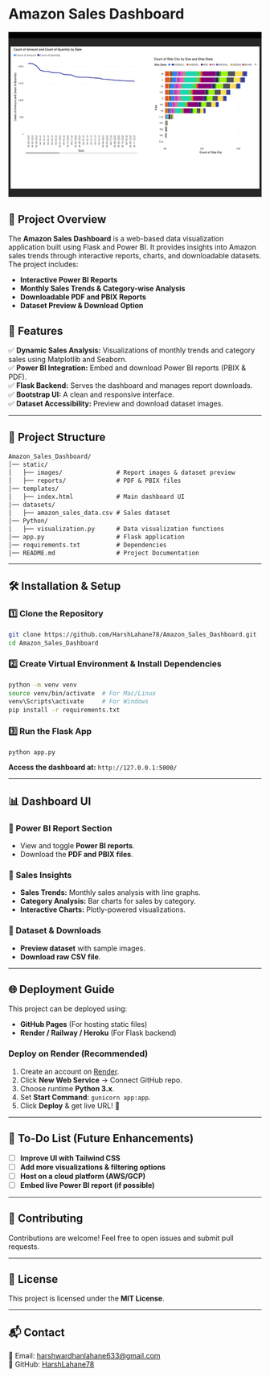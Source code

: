 # Amazon Sales Dashboard

![Amazon Sales Dashboard](static/images/report_page1.png)

## 📌 Project Overview
The **Amazon Sales Dashboard** is a web-based data visualization application built using Flask and Power BI. It provides insights into Amazon sales trends through interactive reports, charts, and downloadable datasets. The project includes:
- **Interactive Power BI Reports**
- **Monthly Sales Trends & Category-wise Analysis**
- **Downloadable PDF and PBIX Reports**
- **Dataset Preview & Download Option**

## 🚀 Features
✅ **Dynamic Sales Analysis:** Visualizations of monthly trends and category sales using Matplotlib and Seaborn.  
✅ **Power BI Integration:** Embed and download Power BI reports (PBIX & PDF).  
✅ **Flask Backend:** Serves the dashboard and manages report downloads.  
✅ **Bootstrap UI:** A clean and responsive interface.  
✅ **Dataset Accessibility:** Preview and download dataset images.  

---

## 📂 Project Structure
```
Amazon_Sales_Dashboard/
│── static/
│   ├── images/               # Report images & dataset preview
│   ├── reports/              # PDF & PBIX files
│── templates/
│   ├── index.html            # Main dashboard UI
│── datasets/
│   ├── amazon_sales_data.csv # Sales dataset
│── Python/
│   ├── visualization.py      # Data visualization functions
│── app.py                    # Flask application
│── requirements.txt          # Dependencies
│── README.md                 # Project Documentation
```

---

## 🛠️ Installation & Setup
### **1️⃣ Clone the Repository**
```sh
git clone https://github.com/HarshLahane78/Amazon_Sales_Dashboard.git
cd Amazon_Sales_Dashboard
```

### **2️⃣ Create Virtual Environment & Install Dependencies**
```sh
python -m venv venv
source venv/bin/activate  # For Mac/Linux
venv\Scripts\activate     # For Windows
pip install -r requirements.txt
```

### **3️⃣ Run the Flask App**
```sh
python app.py
```
**Access the dashboard at:** `http://127.0.0.1:5000/`

---

## 📊 Dashboard UI
### **🔹 Power BI Report Section**
- View and toggle **Power BI reports**.
- Download the **PDF and PBIX files**.

### **🔹 Sales Insights**
- **Sales Trends:** Monthly sales analysis with line graphs.
- **Category Analysis:** Bar charts for sales by category.
- **Interactive Charts:** Plotly-powered visualizations.

### **🔹 Dataset & Downloads**
- **Preview dataset** with sample images.
- **Download raw CSV file**.

---

## 🌐 Deployment Guide
This project can be deployed using:
- **GitHub Pages** (For hosting static files)
- **Render / Railway / Heroku** (For Flask backend)

### **Deploy on Render (Recommended)**
1. Create an account on [Render](https://render.com/).
2. Click **New Web Service** → Connect GitHub repo.
3. Choose runtime **Python 3.x**.
4. Set **Start Command**: `gunicorn app:app`.
5. Click **Deploy** & get live URL! 🚀

---

## 📝 To-Do List (Future Enhancements)
- [ ] **Improve UI with Tailwind CSS**
- [ ] **Add more visualizations & filtering options**
- [ ] **Host on a cloud platform (AWS/GCP)**
- [ ] **Embed live Power BI report (if possible)**

---

## 🤝 Contributing
Contributions are welcome! Feel free to open issues and submit pull requests.

---

## 📜 License
This project is licensed under the **MIT License**.

---

## 📬 Contact
📧 Email: [harshwardhanlahane633@gmail.com](mailto:harshwardhanlahane633@gmail.com)  
🔗 GitHub: [HarshLahane78](https://github.com/HarshLahane78)

